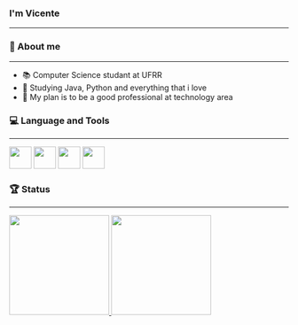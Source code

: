 ### I'm Vicente
------------------------------------------------------------------------------------------------------------------
### 🔭 About me
------------------------------------------------------------------------------------------------------------------

- 📚 Computer Science studant at UFRR
- 🔎 Studying Java, Python and everything that i love
- 🧩 My plan is to be a good professional at technology area

### 💻 Language and Tools
------------------------------------------------------------------------------------------------------------------
<img loading="lazy" src="https://cdn.jsdelivr.net/gh/devicons/devicon/icons/github/github-original.svg" width="40" height="40"/> <img loading="lazy" src="https://cdn.jsdelivr.net/gh/devicons/devicon/icons/git/git-original.svg" width="40" height="40"/> <img loading="lazy" src="https://cdn.jsdelivr.net/gh/devicons/devicon/icons/java/java-original.svg" width="40" height="40"/> <img loading="lazy" src="https://cdn.jsdelivr.net/gh/devicons/devicon/icons/python/python-original.svg" width="40" height="40"/>

### 🏆 Status
------------------------------------------------------------------------------------------------------------------
<div>
<a href="https://github.com/VicenteSam">
<img loading="lazy" height="180em" src="https://github-readme-stats.vercel.app/api/top-langs/?username=VicenteSam&layout=compact&langs_count=7&theme=dracula"/>
<img loading="lazy" height="180em" src="https://github-readme-stats.vercel.app/api?username=VicenteSam&show_icons=true&theme=dracula&include_all_commits=true&count_private=true"/>
</div>
          
      
